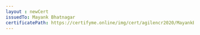 ```yaml
--- 
layout : newCert 
issuedTo: Mayank Bhatnagar 
certificatePath: https://certifyme.online/img/cert/agilencr2020/MayankBhatnagar_7caa4.png
--- 
```

